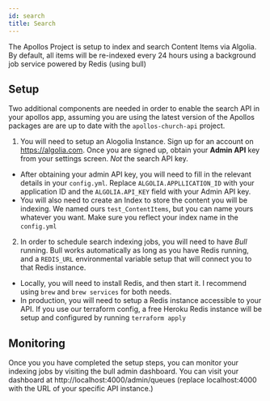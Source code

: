 ```yaml
---
id: search
title: Search
---
```


The Apollos Project is setup to index and search Content Items via Algolia. By default, all items will be re-indexed every 24 hours using a background job service powered by Redis (using bull)

## Setup

Two additional components are needed in order to enable the search API in your apollos app, assuming you are using the latest version of the Apollos packages are are up to date with the `apollos-church-api` project.

1. You will need to setup an Alogolia Instance. Sign up for an account on https://algolia.com. Once you are signed up, obtain your **Admin API** key from your settings screen. _Not_ the search API key.

- After obtaining your admin API key, you will need to fill in the relevant details in your `config.yml`. Replace `ALGOLIA.APPLLICATION_ID` with your application ID and the `ALGOLIA.API_KEY` field with your Admin API key.
- You will also need to create an Index to store the content you will be indexing. We named ours `test_ContentItems`, but you can name yours whatever you want. Make sure you reflect your index name in the `config.yml`

2. In order to schedule search indexing jobs, you will need to have _Bull_ running. Bull works automatically as long as you have Redis running, and a `REDIS_URL` environmental variable setup that will connect you to that Redis instance.

- Locally, you will need to install Redis, and then start it. I recommend using `brew` and `brew services` for both needs.
- In production, you will need to setup a Redis instance accessible to your API. If you use our terraform config, a free Heroku Redis instance will be setup and configured by running `terraform apply`

## Monitoring

Once you you have completed the setup steps, you can monitor your indexing jobs by visiting the bull admin dashboard. You can visit your dashboard at http://localhost:4000/admin/queues (replace localhost:4000 with the URL of your specific API instance.)
